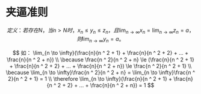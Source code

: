 # 夹逼准则

$$
定义：若存在 N ，当 n > N 时， {x_n} \le {y_n} \le {z_n} ，且 \lim_{n \to \infty}x_n = \lim_{n \to \infty}z_n = a ， 则 \lim_{n \to \infty}y_n = a 。
$$

$$
如： \lim_{n \to \infty}(\frac{n}{n ^ 2 + 1} + \frac{n}{n ^ 2 + 2} + ... + \frac{n}{n ^ 2 + n})
\\
\because \frac{n ^ 2}{n ^ 2 + n} \le (\frac{n}{n ^ 2 + 1} + \frac{n}{n ^ 2 + 2} + ... + \frac{n}{n ^ 2 + n}) \le \frac{n ^ 2}{n ^ 2 + 1}
\\
\because \lim_{n \to \infty}\frac{n ^ 2}{n ^ 2 + n} = \lim_{n \to \infty}\frac{n ^ 2}{n ^ 2 + 1} = 1
\\
\therefore \lim_{n \to \infty}(\frac{n}{n ^ 2 + 1} + \frac{n}{n ^ 2 + 2} + ... + \frac{n}{n ^ 2 + n}) = 1
$$
